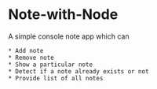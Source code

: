 # Note-with-Node

A simple console note app which can

    * Add note
    * Remove note
    * Show a particular note
    * Detect if a note already exists or not
    * Provide list of all notes
